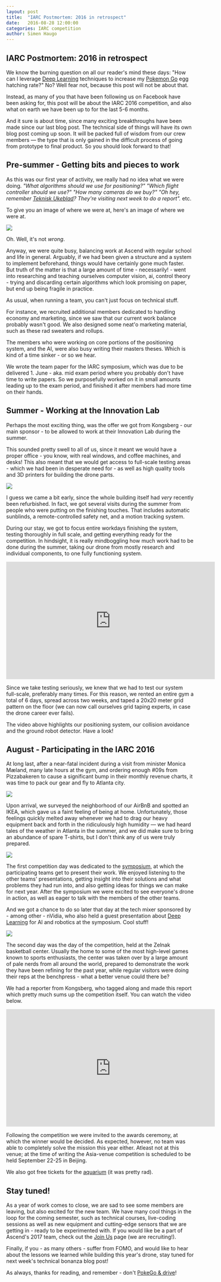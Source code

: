 ```yaml
---
layout: post
title:  "IARC Postmortem: 2016 in retrospect"
date:   2016-08-28 12:00:00
categories: IARC competition
author: Simen Haugo
---
```


IARC Postmortem: 2016 in retrospect
-------------------------------------------
We know the burning question on all our reader's mind these days: "How can I leverage [Deep Learning](https://www.youtube.com/watch?v=l42lr8AlrHk) techniques to increase my [Pokemon Go](http://kotaku.com/the-uncracked-secrets-of-pokemon-go-egg-hatching-1784339902) egg hatching rate?" No? Well fear not, because this post will not be about that.

Instead, as many of you that have been following us on Facebook have been asking for, this post will be about the IARC 2016 competition, and also what on earth we have been up to for the last 5-6 months.

And it sure is about time, since many exciting breakthroughs have been made since our last blog post. The technical side of things will have its own blog post coming up soon. It will be packed full of wisdom from our crew members — the type that is only gained in the difficult process of going from prototype to final product. So you should look forward to that!

Pre-summer - Getting bits and pieces to work
--------------------------------------------
As this was our first year of activity, we really had no idea what we were doing. *"What algorithms should we use for positioning?" "Which flight controller should we use?" "How many cameras do we buy?" "Oh hey, remember [Teknisk Ukeblad](http://www.tu.no/artikler/ntnu-gar-los-pa-en-umulig-droneoppgave/346846)? They're visiting next week to do a report".* etc.

To give you an image of where we were at, here's an image of where we were at.

![](https://upload.wikimedia.org/wikipedia/commons/thumb/f/fb/Hovedbygningen_ved_NTNU.jpg/1024px-Hovedbygningen_ved_NTNU.jpg)

Oh. Well, it's not *wrong*.

Anyway, we were quite busy, balancing work at Ascend with regular school and life in general. Arguably, if we had been given a structure and a system to implement beforehand, things would have certainly gone much faster. But truth of the matter is that a large amount of time - necessarily! - went into researching and teaching ourselves computer vision, ai, control theory - trying and discarding certain algorithms which look promising on paper, but end up being fragile in practice.

As usual, when running a team, you can't just focus on technical stuff.

For instance, we recruited additional members dedicated to handling economy and marketing, since we saw that our current work balance probably wasn't good. We also designed some neat'o marketing material, such as these rad sweaters and rollups.

The members who were working on core portions of the positioning system, and the AI, were also busy writing their masters theses. Which is kind of a time sinker - or so we hear.

We wrote the team paper for the IARC symposium, which was due to be delivered 1. June - aka. mid exam period where you probably don't have time to write papers. So we purposefully worked on it in small amounts leading up to the exam period, and finished it after members had more time on their hands.

Summer - Working at the Innovation Lab
--------------------------------------
Perhaps the most exciting thing, was the offer we got from Kongsberg - our main sponsor - to be allowed to work at their Innovation Lab during the summer.

This sounded pretty swell to all of us, since it meant we would have a proper office - you know, with real windows, and coffee machines, and desks! This also meant that we would get access to full-scale testing areas - which we had been in desperate need for - as well as high quality tools and 3D printers for building the drone parts.

![](/images/retrospect-16/innovationlab.jpg)

I guess we came a bit early, since the whole building itself had *very* recently been refurbished. In fact, we got several visits during the summer from people who were putting on the finishing touches. That includes automatic sunblinds, a remote-controlled safety net, and a motion tracking system.

During our stay, we got to focus entire workdays finishing the system, testing thoroughly in full scale, and getting everything ready for the competition. In hindsight, it is really mindboggling how much work had to be done during the summer, taking our drone from mostly research and individual components, to one fully functioning system.

<iframe width="560" height="315" src="https://www.youtube.com/embed/2cQ-6jCyz7c" frameborder="0" allowfullscreen></iframe>

Since we take testing seriously, we knew that we had to test our system full-scale, preferably many times. For this reason, we rented an entire gym a total of 6 days, spread across two weeks, and taped a 20x20 meter grid pattern on the floor (we can now call ourselves grid taping experts, in case the drone career ever fails).

The video above highlights our positioning system, our collision avoidance and the ground robot detector. Have a look!

August - Participating in the IARC 2016
--------------------------------------
At long last, after a near-fatal incident during a visit from minister Monica Mæland, many late hours at the gym, and ordering enough #09s from Pizzabakeren to cause a significant bump in their monthly revenue charts, it was time to pack our gear and fly to Atlanta city.

![](/images/retrospect-16/atlanta.jpg)

Upon arrival, we surveyed the neighborhood of our AirBnB and spotted an IKEA, which gave us a faint feeling of being at home. Unfortunately, those feelings quickly melted away whenever we had to drag our heavy equipment back and forth in the ridiculously high humidity — we had heard tales of the weather in Atlanta in the summer, and we did make sure to bring an abundance of spare T-shirts, but I don't think any of us were truly prepared.

![](/images/retrospect-16/symposium.jpg)

The first competition day was dedicated to the [symposium](http://www.aerialroboticscompetition.org/symposia.php), at which the participating teams get to present their work. We enjoyed listening to the other teams' presentations, getting insight into their solutions and what problems they had run into, and also getting ideas for things we can make for next year. After the symposium we were excited to see everyone's drone in action, as well as eager to talk with the members of the other teams.

And we got a chance to do so later that day at the tech mixer sponsored by - among other - nVidia, who also held a guest presentation about [Deep Learning](https://developer.nvidia.com/deep-learning) for AI and robotics at the symposium. Cool stuff!

![](/images/retrospect-16/zelnak.jpg)

The second day was the day of the competition, held at the Zelnak basketball center. Usually the home to some of the most high-level games known to sports enthusiasts, the center was taken over by a large amount of pale nerds from all around the world, prepared to demonstrate the work they have been refining for the past year, while regular visitors were doing their reps at the benchpress - what a better venue could there be?

We had a reporter from Kongsberg, who tagged along and made this report which pretty much sums up the competition itself. You can watch the video below.

<iframe width="560" height="315" src="https://www.youtube.com/embed/dUn-4JzQdGA" frameborder="0" allowfullscreen></iframe>

Following the competition we were invited to the awards ceremony, at which the winner would be decided. As expected, however, no team was able to completely solve the mission this year either. Atleast not at this venue; at the time of writing the Asia-venue competition is scheduled to be held September 22-25 in Beijing.

We also got free tickets for the [aquarium](http://www.georgiaaquarium.org/) (it was pretty rad).

Stay tuned!
-----------
As a year of work comes to close, we are sad to see some members are leaving, but also excited for the new team. We have many cool things in the loop for the coming semester, such as technical courses, live-coding sessions as well as new equipment and cutting-edge sensors that we are getting in - ready to be experimented with. If you would like be a part of Ascend's 2017 team, check out the [Join Us](http://www.ascendntnu.no/join/) page (we are recruiting!).

Finally, if you - as many others - suffer from FOMO, and would like to hear about the lessons we learned while building this year's drone, stay tuned for next week's technical bonanza blog post!

As always, thanks for reading, and remember - don't [PokeGo & drive](https://www.youtube.com/watch?v=_tVRFx5OQqo)!
